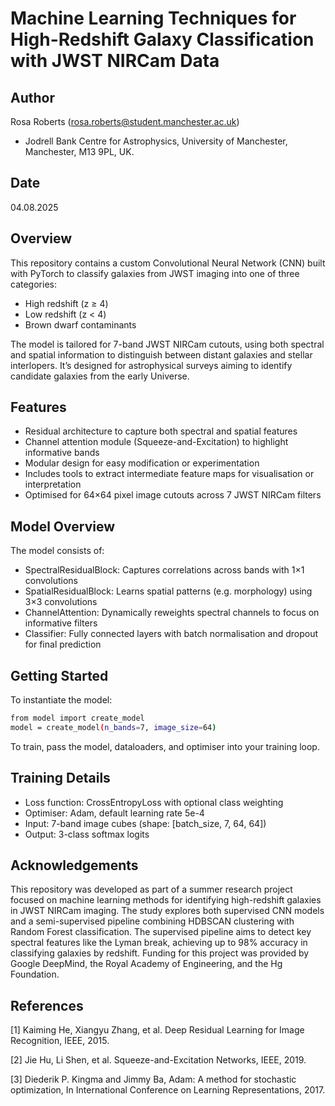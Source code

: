 # Machine Learning Techniques for High-Redshift Galaxy Classification with JWST NIRCam Data
## Author
Rosa Roberts (rosa.roberts@student.manchester.ac.uk)
- Jodrell Bank Centre for Astrophysics, University of Manchester, Manchester, M13 9PL, UK.

## Date
04.08.2025

## Overview
This repository contains a custom Convolutional Neural Network (CNN) built with PyTorch to classify galaxies from JWST imaging into one of three categories:
- High redshift (z ≥ 4)
- Low redshift (z < 4)
- Brown dwarf contaminants
  
The model is tailored for 7-band JWST NIRCam cutouts, using both spectral and spatial information to distinguish between distant galaxies and stellar interlopers. It’s designed for astrophysical surveys aiming to identify candidate galaxies from the early Universe.

## Features
- Residual architecture to capture both spectral and spatial features
- Channel attention module (Squeeze-and-Excitation) to highlight informative bands
- Modular design for easy modification or experimentation
- Includes tools to extract intermediate feature maps for visualisation or interpretation
- Optimised for 64×64 pixel image cutouts across 7 JWST NIRCam filters

## Model Overview
The model consists of:
- SpectralResidualBlock: Captures correlations across bands with 1×1 convolutions
- SpatialResidualBlock: Learns spatial patterns (e.g. morphology) using 3×3 convolutions
- ChannelAttention: Dynamically reweights spectral channels to focus on informative filters
- Classifier: Fully connected layers with batch normalisation and dropout for final prediction

## Getting Started
To instantiate the model:
```bash
from model import create_model
model = create_model(n_bands=7, image_size=64)
```
To train, pass the model, dataloaders, and optimiser into your training loop.

## Training Details
- Loss function: CrossEntropyLoss with optional class weighting
- Optimiser: Adam, default learning rate 5e-4
- Input: 7-band image cubes (shape: [batch_size, 7, 64, 64])
- Output: 3-class softmax logits

## Acknowledgements

This repository was developed as part of a summer research project focused on machine learning methods for identifying high-redshift galaxies in JWST NIRCam imaging. The study explores both supervised CNN models and a semi-supervised pipeline combining HDBSCAN clustering with Random Forest classification. The supervised pipeline aims to detect key spectral features like the Lyman break, achieving up to 98% accuracy in classifying galaxies by redshift. Funding for this project was provided by Google DeepMind, the Royal Academy of Engineering, and the Hg Foundation. 

## References

[1] Kaiming He, Xiangyu Zhang, et al. Deep Residual Learning for Image Recognition, IEEE, 2015.

[2] Jie Hu, Li Shen, et al. Squeeze-and-Excitation Networks, IEEE, 2019.

[3] Diederik P. Kingma and Jimmy Ba, Adam: A method for stochastic optimization, In International Conference on Learning Representations, 2017.



